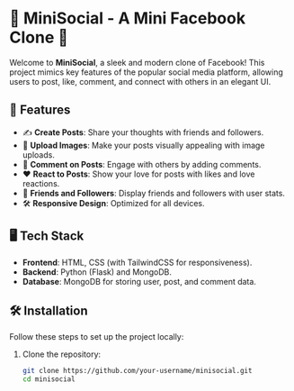 # 🌟 MiniSocial - A Mini Facebook Clone 🌟

Welcome to **MiniSocial**, a sleek and modern clone of Facebook! This project mimics key features of the popular social media platform, allowing users to post, like, comment, and connect with others in an elegant UI.

## 🚀 Features
- ✍️ **Create Posts**: Share your thoughts with friends and followers.
- 📸 **Upload Images**: Make your posts visually appealing with image uploads.
- 💬 **Comment on Posts**: Engage with others by adding comments.
- ❤️ **React to Posts**: Show your love for posts with likes and love reactions.
- 👥 **Friends and Followers**: Display friends and followers with user stats.
- 🛠️ **Responsive Design**: Optimized for all devices.

## 🖥️ Tech Stack
- **Frontend**: HTML, CSS (with TailwindCSS for responsiveness).
- **Backend**: Python (Flask) and MongoDB.
- **Database**: MongoDB for storing user, post, and comment data.

## 🛠️ Installation
Follow these steps to set up the project locally:

1. Clone the repository:
   ```bash
   git clone https://github.com/your-username/minisocial.git
   cd minisocial
